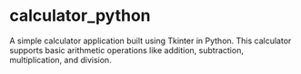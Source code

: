 # calculator_python
A simple calculator application built using Tkinter in Python. This calculator supports basic arithmetic operations like addition, subtraction, multiplication, and division.
